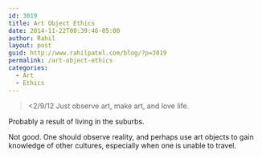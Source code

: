 ```yaml
---
id: 3019
title: Art Object Ethics
date: 2014-11-22T00:39:46-05:00
author: Rahil
layout: post
guid: http://www.rahilpatel.com/blog/?p=3019
permalink: /art-object-ethics
categories:
  - Art
  - Ethics
---
```

> <2/9/12 Just observe art, make art, and love life.

Probably a result of living in the suburbs.

Not good. One should observe reality, and perhaps use art objects to gain knowledge of other cultures, especially when one is unable to travel.